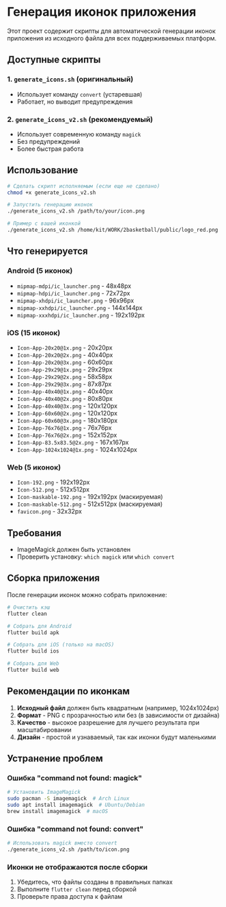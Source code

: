 # Генерация иконок приложения

Этот проект содержит скрипты для автоматической генерации иконок приложения из исходного файла для всех поддерживаемых платформ.

## Доступные скрипты

### 1. `generate_icons.sh` (оригинальный)
- Использует команду `convert` (устаревшая)
- Работает, но выводит предупреждения

### 2. `generate_icons_v2.sh` (рекомендуемый)
- Использует современную команду `magick`
- Без предупреждений
- Более быстрая работа

## Использование

```bash
# Сделать скрипт исполняемым (если еще не сделано)
chmod +x generate_icons_v2.sh

# Запустить генерацию иконок
./generate_icons_v2.sh /path/to/your/icon.png

# Пример с вашей иконкой
./generate_icons_v2.sh /home/kit/WORK/2basketball/public/logo_red.png
```

## Что генерируется

### Android (5 иконок)
- `mipmap-mdpi/ic_launcher.png` - 48x48px
- `mipmap-hdpi/ic_launcher.png` - 72x72px
- `mipmap-xhdpi/ic_launcher.png` - 96x96px
- `mipmap-xxhdpi/ic_launcher.png` - 144x144px
- `mipmap-xxxhdpi/ic_launcher.png` - 192x192px

### iOS (15 иконок)
- `Icon-App-20x20@1x.png` - 20x20px
- `Icon-App-20x20@2x.png` - 40x40px
- `Icon-App-20x20@3x.png` - 60x60px
- `Icon-App-29x29@1x.png` - 29x29px
- `Icon-App-29x29@2x.png` - 58x58px
- `Icon-App-29x29@3x.png` - 87x87px
- `Icon-App-40x40@1x.png` - 40x40px
- `Icon-App-40x40@2x.png` - 80x80px
- `Icon-App-40x40@3x.png` - 120x120px
- `Icon-App-60x60@2x.png` - 120x120px
- `Icon-App-60x60@3x.png` - 180x180px
- `Icon-App-76x76@1x.png` - 76x76px
- `Icon-App-76x76@2x.png` - 152x152px
- `Icon-App-83.5x83.5@2x.png` - 167x167px
- `Icon-App-1024x1024@1x.png` - 1024x1024px

### Web (5 иконок)
- `Icon-192.png` - 192x192px
- `Icon-512.png` - 512x512px
- `Icon-maskable-192.png` - 192x192px (маскируемая)
- `Icon-maskable-512.png` - 512x512px (маскируемая)
- `favicon.png` - 32x32px

## Требования

- ImageMagick должен быть установлен
- Проверить установку: `which magick` или `which convert`

## Сборка приложения

После генерации иконок можно собрать приложение:

```bash
# Очистить кэш
flutter clean

# Собрать для Android
flutter build apk

# Собрать для iOS (только на macOS)
flutter build ios

# Собрать для Web
flutter build web
```

## Рекомендации по иконкам

1. **Исходный файл** должен быть квадратным (например, 1024x1024px)
2. **Формат** - PNG с прозрачностью или без (в зависимости от дизайна)
3. **Качество** - высокое разрешение для лучшего результата при масштабировании
4. **Дизайн** - простой и узнаваемый, так как иконки будут маленькими

## Устранение проблем

### Ошибка "command not found: magick"
```bash
# Установить ImageMagick
sudo pacman -S imagemagick  # Arch Linux
sudo apt install imagemagick  # Ubuntu/Debian
brew install imagemagick  # macOS
```

### Ошибка "command not found: convert"
```bash
# Использовать magick вместо convert
./generate_icons_v2.sh /path/to/icon.png
```

### Иконки не отображаются после сборки
1. Убедитесь, что файлы созданы в правильных папках
2. Выполните `flutter clean` перед сборкой
3. Проверьте права доступа к файлам

